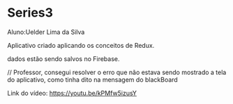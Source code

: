 # Series3
Aluno:Uelder Lima da Silva

Aplicativo criado aplicando os conceitos de Redux.

dados estão sendo salvos no Firebase.

// Professor, consegui resolver o erro que não estava sendo mostrado a tela do aplicativo, como tinha dito na mensagem do blackBoard

Link do vídeo: https://youtu.be/kPMfw5izusY
